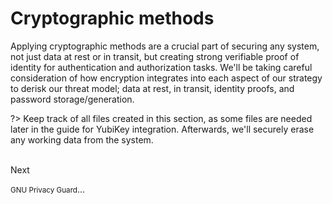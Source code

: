 Cryptographic methods
=====================


Applying cryptographic methods are a crucial part of securing any system, not just data at rest or in transit, but creating strong verifiable proof of identity for authentication and authorization tasks. We'll be taking careful consideration of how encryption integrates into each aspect of our strategy to derisk our threat model; data at rest, in transit, identity proofs, and password storage/generation. 

?> Keep track of all files created in this section, as some files are needed later in the guide for YubiKey integration. Afterwards, we'll securely erase any working data from the system.


<div class='center'>
    <br>
    <a href="#/pages/gnupg" style="text-decoration: none;">
        <span>Next</span>
        <span><i class="fas fa-arrow-down" aria-hidden="true" style="vertical-align: middle;"></i></span>
        <p><small>GNU Privacy Guard</small>...</p>
    </a>    
</div>

